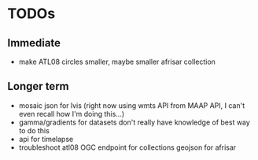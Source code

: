# TODOs

## Immediate
* make ATL08 circles smaller, maybe smaller afrisar collection

## Longer term
* mosaic json for lvis (right now using wmts API from MAAP API, I can't even recall how I'm doing this...)
* gamma/gradients for datasets don't really have knowledge of best way to do this
* api for timelapse
* troubleshoot atl08 OGC endpoint for collections geojson for afrisar
